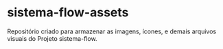 # sistema-flow-assets
Repositório criado para armazenar as imagens, ícones, e demais arquivos visuais do Projeto sistema-flow.
